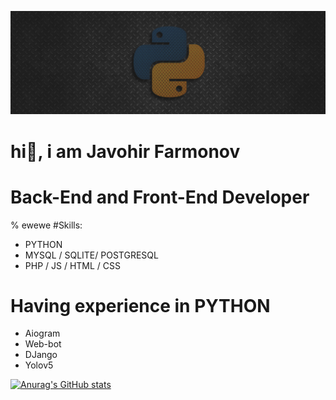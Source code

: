 ![Design and Development](https://github.com/JavaDeveloper007/javadevoloper/blob/main/pydonts-thumbnail.png)

# hi👋, i am  Javohir Farmonov
# Back-End and Front-End Developer
% ewewe
#Skills:
* PYTHON
* MYSQL / SQLITE/ POSTGRESQL 
* PHP / JS / HTML / CSS

# Having experience in PYTHON 
* Aiogram
* Web-bot
* DJango
* Yolov5


[![Anurag's GitHub stats](https://github-readme-stats.vercel.app/api?username=JavaDeveloper007)](https://github.com/anuraghazra/github-readme-stats)
